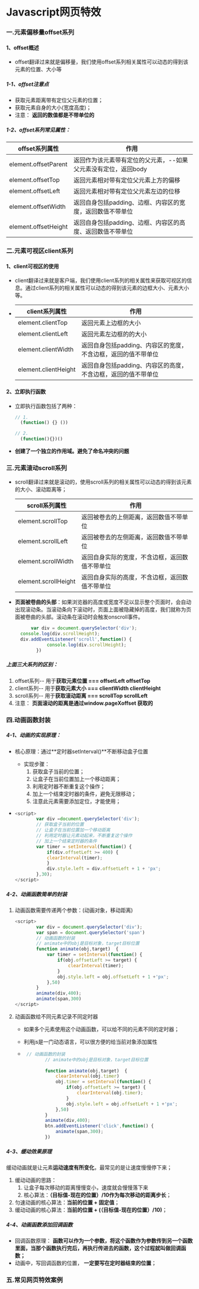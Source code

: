 # Javascript网页特效

### 一.元素偏移量offset系列

#### 1、offset概述

- offset翻译过来就是偏移量，我们使用offset系列相关属性可以动态的得到该元素的位置、大小等

##### 1-1、offset注意点

- 获取元素距离带有定位父元素的位置；
- 获取元素自身的大小(宽度高度)；
- 注意： **返回的数值都是不带单位的**

##### 1-2、offset系列常见属性：

| offset系列属性       | 作用                                                         |
| -------------------- | ------------------------------------------------------------ |
| element.offsetParent | 返回作为该元素带有定位的父元素，--如果父元素没有定位，返回body |
| element.offsetTop    | 返回元素相对带有定位父元素上方的偏移                         |
| element.offsetLeft   | 返回元素相对带有定位父元素左边的位移                         |
| element.offsetWidth  | 返回自身包括padding、边框、内容区的宽度，返回数值不带单位    |
| element.offsetHeight | 返回自身包括padding、边框、内容区的高度、返回数值不带单位    |

### 二.元素可视区client系列

#### 1、client可视区的使用

- client翻译过来就是客户端，我们使用client系列的相关属性来获取可视区的信息。通过client系列的相关属性可以动态的得到该元素的边框大小、元素大小等。

- | client系列属性       | 作用                                                         |
  | -------------------- | ------------------------------------------------------------ |
  | element.clientTop    | 返回元素上边框的大小                                         |
  | element.clientLeft   | 返回元素左边框的的大小                                       |
  | element.clientWidth  | 返回自身包括padding、内容区的宽度，不含边框，返回的值不带单位 |
  | element.clientHeight | 返回自身包括padding、内容区的高度，不含边框，返回的值不带单位 |

#### 2、立即执行函数

- 立即执行函数包括了两种：

  ```js
  // 1.
  	(function() {} ())
  
  // 2.
  	(function(){})()
  ```

- **创建了一个独立的作用域。避免了命名冲突的问题**

### 三.元素滚动scroll系列

- scroll翻译过来就是滚动的，使用scroll系列的相关属性可以动态的得到该元素的大小、滚动距离等；

  | scroll系列属性       | 作用                                           |
  | -------------------- | ---------------------------------------------- |
  | element.scrollTop    | 返回被卷去的上侧距离，返回数值不带单位         |
  | element.scrollLeft   | 返回被卷去的左侧距离，返回数值不带单位         |
  | element.scrollWidth  | 返回自身实际的宽度，不含边框，返回数值不带单位 |
  | element.scrollHeight | 返回自身实际的高度，不含边框，返回数值不带单位 |

- **页面被卷曲的头部**：如果浏览器的高度或宽度不足以显示整个页面时，会自动出现滚动条。当滚动条向下滚动时，页面上面被隐藏掉的高度，我们就称为页面被卷曲的头部。滚动条在滚动时会触发onscroll事件。

  ```js
    	var div = document.querySelector('div');
  	console.log(div.scrollHeight);
  	div.addEventListener('scroll',function() {
              console.log(div.scrollHeight);
          })
  
  ```

##### 上面三大系列的区别：

1. offset系列-- 用于**获取元素位置 === offsetLeft  offsetTop**
2. client系列-- 用于**获取元素大小 === clientWidth  clientHeight**
3. scroll系列-- 用于**获取滚动距离 === scrollTop scrollLeft**
4.  注意： **页面滚动的距离是通过window.pageXoffset 获取的**

### 四.动画函数封装

##### 4-1、动画的实现原理：

- 核心原理：通过**定时器setInterval()**不断移动盒子位置

  - 实现步骤：
    1. 获取盒子当前的位置；
    2. 让盒子在当前位置加上一个移动距离；
    3. 利用定时器不断重复这个操作；
    4. 加上一个结束定时器的条件，避免无限移动；
    5. 注意此元素需要添加定位，才能使用；

- ```js
  <script>
          var div =document.querySelector('div');
          // 获取盒子当前的位置
          // 让盒子在当前位置加一个移动距离
          // 利用定时器让元素动起来，不断重复这个操作
          // 加上一个结束定时器的条件
          var timer = setInterval(function() {
              if(div.offsetLeft >= 400) {
              clearInterval(timer);
              }
              div.style.left = div.offsetLeft + 1 + 'px';
          },30);
  </script>
  ```

##### 4-2、动画函数简单的封装

1. 动画函数需要传递两个参数：(动画对象，移动距离)

   ```js
   <script>
           var div = document.querySelector('div');
           var span = document.querySelector('span')
           // 动画函数的封装
           // animate中的obj是目标对象，target目标位置
           function animate(obj,target)  {
               var timer = setInterval(function() {
                   if(obj.offsetLeft >= target) {
                       clearInterval(timer);
                   }
                   obj.style.left = obj.offsetLeft + 1 +'px';
               },50)
           }
           animate(div,400);
           animate(span,300)
   </script>
   ```

2. 动画函数给不同元素记录不同定时器

   - 如果多个元素使用这个动画函数，可以给不同的元素不同的定时器；

   - 利用js是一门动态语言，可以很方便的给当前对象添加属性

   - ```js
      // 动画函数的封装
             // animate中的obj是目标对象，target目标位置
            
             function animate(obj,target)  {
                 clearInterval(obj.timer)
                 obj.timer = setInterval(function() {
                     if(obj.offsetLeft >= target) {
                         clearInterval(obj.timer);
                     }
                     obj.style.left = obj.offsetLeft + 1 +'px';
                 },50)
             }
             animate(div,400);
             btn.addEventListener('click',function() {
                 animate(span,300);
             })
     ```

##### 4-3、缓动效果原理

缓动动画就是让元素**运动速度有所变化**，最常见的是让速度慢慢停下来；

1. 缓动动画的思路：
   1. 让盒子每次移动的距离慢慢变小，速度就会慢慢落下来
   2. 核心算法：**（目标值-现在的位置）/10作为每次移动的距离步长**；
2. 匀速动画的核心算法：**当前的位置 + 固定值**；
3. 缓动动画的核心算法：**当前的位置 + (（目标值-现在的位置）/10)**；

##### 4-4、动画函数添加回调函数

- 回调函数原理： **函数可以作为一个参数，将这个函数作为参数传到另一个函数里面，当那个函数执行完后，再执行传进去的函数，这个过程就叫做回调函数；**
- 动画中，写回调函数的位置， **一定要写在定时器结束的位置**；

### 五.常见网页特效案例

 
